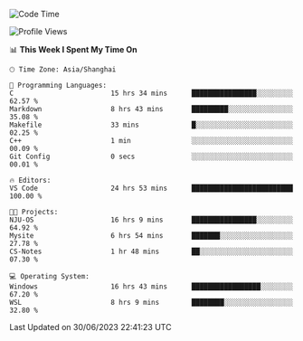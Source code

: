 <!--START_SECTION:waka-->
![Code Time](http://img.shields.io/badge/Code%20Time-1%2C034%20hrs%2014%20mins-blue)

![Profile Views](http://img.shields.io/badge/Profile%20Views-0-blue)

📊 **This Week I Spent My Time On** 

```text
🕑︎ Time Zone: Asia/Shanghai

💬 Programming Languages: 
C                        15 hrs 34 mins      ████████████████░░░░░░░░░   62.57 % 
Markdown                 8 hrs 43 mins       █████████░░░░░░░░░░░░░░░░   35.08 % 
Makefile                 33 mins             █░░░░░░░░░░░░░░░░░░░░░░░░   02.25 % 
C++                      1 min               ░░░░░░░░░░░░░░░░░░░░░░░░░   00.09 % 
Git Config               0 secs              ░░░░░░░░░░░░░░░░░░░░░░░░░   00.01 % 

🔥 Editors: 
VS Code                  24 hrs 53 mins      █████████████████████████   100.00 % 

🐱‍💻 Projects: 
NJU-OS                   16 hrs 9 mins       ████████████████░░░░░░░░░   64.92 % 
Mysite                   6 hrs 54 mins       ███████░░░░░░░░░░░░░░░░░░   27.78 % 
CS-Notes                 1 hr 48 mins        ██░░░░░░░░░░░░░░░░░░░░░░░   07.30 % 

💻 Operating System: 
Windows                  16 hrs 43 mins      █████████████████░░░░░░░░   67.20 % 
WSL                      8 hrs 9 mins        ████████░░░░░░░░░░░░░░░░░   32.80 % 
```


 Last Updated on 30/06/2023 22:41:23 UTC
<!--END_SECTION:waka-->